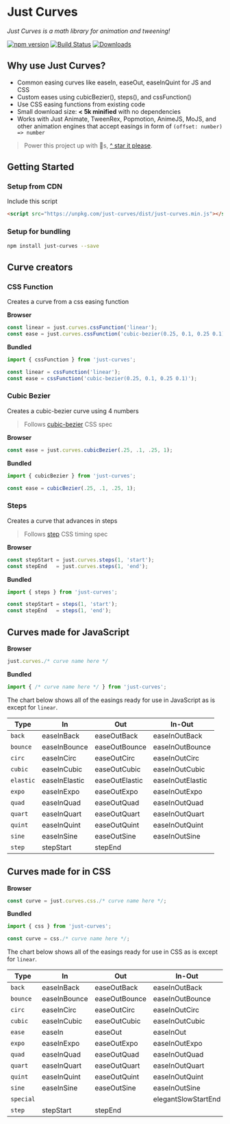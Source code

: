 # Just Curves

*Just Curves is a math library for animation and tweening!*

[![npm version](https://badge.fury.io/js/just-curves.svg)](https://badge.fury.io/js/just-curves)
[![Build Status](https://travis-ci.org/just-animate/just-curves.svg?branch=master)](https://travis-ci.org/just-animate/just-curves)
[![Downloads](https://img.shields.io/npm/dm/just-curves.svg)](https://www.npmjs.com/package/just-curves)

## Why use Just Curves?

- Common easing curves like easeIn, easeOut, easeInQuint for JS and CSS
- Custom eases using cubicBezier(), steps(), and cssFunction()
- Use CSS easing functions from existing code
- Small download size: __< 5k minified__  with no dependencies
- Works with Just Animate, TweenRex, Popmotion, AnimeJS, MoJS, and other animation engines that accept easings in form of ```(offset: number) => number```

> Power this project up with 🌟s,  [^ star it please](https://github.com/just-animate/just-curves/stargazers).

## Getting Started

### Setup from CDN
Include this script
```html
<script src="https://unpkg.com/just-curves/dist/just-curves.min.js"></script>
```

### Setup for bundling

```bash
npm install just-curves --save
```

## Curve creators

### CSS Function
Creates a curve from a css easing function

**Browser**
```ts
const linear = just.curves.cssFunction('linear');
const ease = just.curves.cssFunction('cubic-bezier(0.25, 0.1, 0.25 0.1)');
```

**Bundled**
```ts
import { cssFunction } from 'just-curves';

const linear = cssFunction('linear');
const ease = cssFunction('cubic-bezier(0.25, 0.1, 0.25 0.1)');
```

### Cubic Bezier
Creates a cubic-bezier curve using 4 numbers

> Follows [cubic-bezier](https://drafts.csswg.org/css-timing/#cubic-bezier-timing-functions) CSS spec

**Browser**
```ts
const ease = just.curves.cubicBezier(.25, .1, .25, 1);
```

**Bundled**
```ts
import { cubicBezier } from 'just-curves';

const ease = cubicBezier(.25, .1, .25, 1);
```

### Steps
Creates a curve that advances in steps

> Follows [step](https://drafts.csswg.org/css-timing/#step-timing-functions) CSS timing spec

**Browser**
```ts
const stepStart = just.curves.steps(1, 'start');
const stepEnd   = just.curves.steps(1, 'end');
```

**Bundled**
```ts
import { steps } from 'just-curves';

const stepStart = steps(1, 'start');
const stepEnd   = steps(1, 'end');
```

## Curves made for JavaScript

**Browser**
```ts
just.curves./* curve name here */
```

**Bundled**
```ts
import { /* curve name here */ } from 'just-curves';
```
The chart below shows all of the easings ready for use in JavaScript as is except for `linear`.


Type | In | Out | In-Out
--- | --- | --- | ---
`back` | easeInBack | easeOutBack | easeInOutBack
`bounce` | easeInBounce | easeOutBounce | easeInOutBounce
`circ` | easeInCirc | easeOutCirc | easeInOutCirc
`cubic` | easeInCubic | easeOutCubic | easeInOutCubic
`elastic` | easeInElastic | easeOutElastic | easeInOutElastic
`expo` | easeInExpo | easeOutExpo | easeInOutExpo
`quad` | easeInQuad | easeOutQuad | easeInOutQuad
`quart` | easeInQuart | easeOutQuart | easeInOutQuart
`quint` | easeInQuint | easeOutQuint | easeInOutQuint
`sine` | easeInSine | easeOutSine | easeInOutSine
`step` | stepStart | stepEnd |


## Curves made for in CSS

**Browser**
```ts
const curve = just.curves.css./* curve name here */;
```

**Bundled**
```ts
import { css } from 'just-curves';

const curve = css./* curve name here */;
```

The chart below shows all of the easings ready for use in CSS as is except for `linear`.

Type | In | Out | In-Out
--- | --- | --- | ---
`back` | easeInBack | easeOutBack | easeInOutBack
`bounce` | easeInBounce | easeOutBounce | easeInOutBounce
`circ` | easeInCirc | easeOutCirc | easeInOutCirc
`cubic` | easeInCubic | easeOutCubic | easeInOutCubic
`ease` | easeIn | easeOut | easeInOut
`expo` | easeInExpo | easeOutExpo | easeInOutExpo
`quad` | easeInQuad | easeOutQuad | easeInOutQuad
`quart` | easeInQuart | easeOutQuart | easeInOutQuart
`quint` | easeInQuint | easeOutQuint | easeInOutQuint
`sine` | easeInSine | easeOutSine | easeInOutSine
`special` | | | elegantSlowStartEnd
`step` | stepStart | stepEnd |

